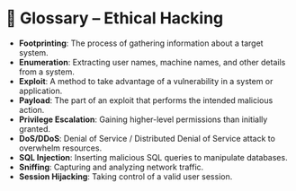 # 📘 Glossary – Ethical Hacking

- **Footprinting**: The process of gathering information about a target system.  
- **Enumeration**: Extracting user names, machine names, and other details from a system.  
- **Exploit**: A method to take advantage of a vulnerability in a system or application.  
- **Payload**: The part of an exploit that performs the intended malicious action.  
- **Privilege Escalation**: Gaining higher-level permissions than initially granted.  
- **DoS/DDoS**: Denial of Service / Distributed Denial of Service attack to overwhelm resources.  
- **SQL Injection**: Inserting malicious SQL queries to manipulate databases.  
- **Sniffing**: Capturing and analyzing network traffic.  
- **Session Hijacking**: Taking control of a valid user session.  
